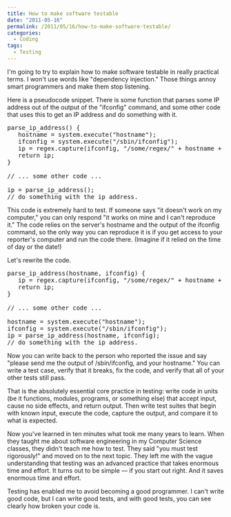 ```yaml
---
title: How to make software testable
date: "2011-05-16"
permalink: /2011/05/16/how-to-make-software-testable/
categories:
  - Coding
tags:
  - Testing
---
```

I'm going to try to explain how to make software testable in really practical terms. I won't use words like "dependency injection." Those things annoy smart programmers and make them stop listening.

Here is a pseudocode snippet. There is some function that parses some IP address out of the output of the "ifconfig" command, and some other code that uses this to get an IP address and do something with it.

<pre>parse_ip_address() {
   hostname = system.execute("hostname");
   ifconfig = system.execute("/sbin/ifconfig");
   ip = regex.capture(ifconfig, "/some/regex/" + hostname + "/some/other/regex/");
   return ip;
}

// ... some other code ...

ip = parse_ip_address();
// do something with the ip address.
</pre>

This code is extremely hard to test. If someone says "it doesn't work on my computer," you can only respond "it works on mine and I can't reproduce it." The code relies on the server's hostname and the output of the ifconfig command, so the only way you can reproduce it is if you get access to your reporter's computer and run the code there. (Imagine if it relied on the time of day or the date!)

Let's rewrite the code.

<pre>parse_ip_address(hostname, ifconfig) {
   ip = regex.capture(ifconfig, "/some/regex/" + hostname + "/some/other/regex/");
   return ip;
}

// ... some other code ...

hostname = system.execute("hostname");
ifconfig = system.execute("/sbin/ifconfig");
ip = parse_ip_address(hostname, ifconfig);
// do something with the ip address.
</pre>

Now you can write back to the person who reported the issue and say "please send me the output of /sbin/ifconfig, and your hostname." You can write a test case, verify that it breaks, fix the code, and verify that all of your other tests still pass.

That is the absolutely essential core practice in testing: write code in units (be it functions, modules, programs, or something else) that accept input, cause no side effects, and return output. Then write test suites that begin with known input, execute the code, capture the output, and compare it to what is expected.

Now you've learned in ten minutes what took me many years to learn. When they taught me about software engineering in my Computer Science classes, they didn't teach me how to test. They said "you must test rigorously!" and moved on to the next topic. They left me with the vague understanding that testing was an advanced practice that takes enormous time and effort. It turns out to be simple &#8212; if you start out right. And it saves enormous time and effort.

Testing has enabled me to avoid becoming a good programmer. I can't write good code, but I can write good tests, and with good tests, you can see clearly how broken your code is.
